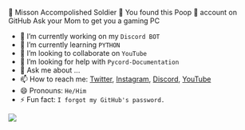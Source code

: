 🍾 Misson Accompolished Soldier 🎉
You found this Poop 💩 account on GitHub 
Ask your Mom to get you a gaming PC



- 🔭 I’m currently working on my `Discord BOT`
- 🌱 I’m currently learning `PYTHON`
- 👯 I’m looking to collaborate on `YouTube`
- 🤔 I’m looking for help with `Pycord-Documentation`
- 💬 Ask me about ...
- 📫 How to reach me: [Twitter](https://twitter.com/VishuBrokeD), [Instagram](https://www.instagram.com/vshoot_mobile/), [Discord](https://discord.com/invite/BeCKeNWftj), [YouTube](https://www.youtube.com/VshootMobile)
- 😄 Pronouns: `He/Him`
- ⚡ Fun fact: `I forgot my GitHub's password.`

<img src="https://github-readme-stats.vercel.app/api?username=VishuPOG&&show_icons=true&title_color=0679FD&icon_color=FD0606&text_color=06FD50&bg_color=FFFFFF">
